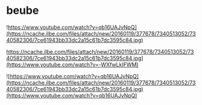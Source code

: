 # beube
!https://www.youtube.com/watch?v=qb16UAJvNpQ](https://ncache.ilbe.com/files/attach/new/20160119/377678/7340513052/7340582306/7ce61943bb33dc2a15c61b7dc3595c84.jpg)


https://ncache.ilbe.com/files/attach/new/20160119/377678/7340513052/7340582306/7ce61943bb33dc2a15c61b7dc3595c84.jpg](https://www.youtube.com/watch?v=-WXfwLkIFWM)


![https://www.youtube.com/watch?v=qb16UAJvNpQ](https://ncache.ilbe.com/files/attach/new/20160119/377678/7340513052/7340582306/7ce61943bb33dc2a15c61b7dc3595c84.jpg)(https://www.youtube.com/watch?v=qb16UAJvNpQ)
